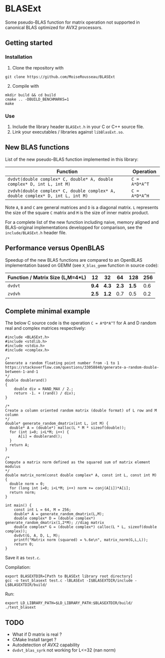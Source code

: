 # BLASExt

Some pseudo-BLAS function for matrix operation not supported in canonical BLAS optimized for AVX2 processors.

## Getting started

### Installation

1. Clone the repository with
```
git clone https://github.com/MoiseRousseau/BLASExt
```

2. Compile with
```
mkdir build && cd build
cmake .. -DBUILD_BENCHMARKS=1
make
```

### Use

1. Include the library header ``BLASExt.h`` in your C or C++ source file.
2. Link your executables / libraries against `libBlasExt.so`.


## New BLAS functions

List of the new pseudo-BLAS function implemented in this library:

| Function     | Operation |
|--------------|-----------|
| `dvdvt(double complex* C, double* A, double complex* D, int L, int M)` |``C = A*D*A^T`` |
| `zvdvh(double complex* C, double complex* A, double complex* D, int L, int M)` |``C = A*D*A^H`` |

Note `A`, `B` and `C` are general matrices and `D` is a diagonal matrix.
`L` represents the size of the square `C` matrix and `M` is the size of inner matrix product.

For a complete list of the new function including naive, memory aligned and BLAS-original implementations developped for comparison, see the ``include/BLASExt.h`` header file.


## Performance versus OpenBLAS

Speedup of the new BLAS functions are compared to an OpenBLAS implementation based on GEMM (see `X_blas_gemm` function in source code):

| Function / Matrix Size (L,M=4*L) | 12 | 32 | 64 | 128 | 256 |
|----------------------------------|----|----|----|-----|-----|
| `dvdvt` | **9.4** | **4.3** | **2.3** | **1.5** | 0.6 |
| `zvdvh` | **2.5** | **1.2** | 0.7 | 0.5 | 0.2 |


## Complete minimal example

The below C source code is the operation ``C = A*D*A^T`` for A and D random real and complex matrices respectively:

```
#include <BLASExt.h>
#include <stdlib.h>
#include <stdio.h>
#include <complex.h>

/* 
Generate a random floating point number from -1 to 1
https://stackoverflow.com/questions/33058848/generate-a-random-double-between-1-and-1
*/
double doublerand() 
{
    double div = RAND_MAX / 2.;
    return -1. + (rand() / div);
}

/*
Create a column oriented random matrix (double format) of L row and M column
*/
double* generate_random_dmatrix(int L, int M) {
  double* A = (double*) malloc(L * M * sizeof(double));
  for (int i=0; i<L*M; i++) {
      A[i] = doublerand();
  }
  return A;
}

/*
Compute a matrix norm defined as the squared sum of matrix element modulus
*/
double matrix_norm(const double complex* A, const int L, const int M) {
  double norm = 0;
  for (long int i=0; i<L*M; i++) norm += conj(A[i])*A[i];
  return norm;
}

int main() {
    const int L = 64, M = 256;
    double* A = generate_random_dmatrix(L,M);
    double complex* D = (double complex*) generate_random_dmatrix(1,2*M); //diag matrix
    double complex* G = (double complex*) calloc(L * L, sizeof(double complex));
    dvdvt(G, A, D, L, M);
    printf("Matrix norm (squared) = %.6e\n", matrix_norm(G,L,L));
    return 0;
}
```

Save it as `test.c`.

Compilation:
```
export BLASEXTDIR=[Path to BLASExt library root directory]
gcc -o test_blasext test.c -lBLASExt -I$BLASEXTDIR/include -L$BLASEXTDIR/build/
```

Run:
```
export LD_LIBRARY_PATH=$LD_LIBRARY_PATH:$BLASEXTDIR/build/
./test_blasext
```


## TODO

* What if D matrix is real ?
* CMake Install target ?
* Autodetection of AVX2 capability
* `dvdvt_blas_syrk` not working for L<=32 (nan norm)
